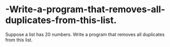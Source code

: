 # -Write-a-program-that-removes-all-duplicates-from-this-list.
Suppose a list has 20 numbers. Write a program that removes all duplicates from this list.
